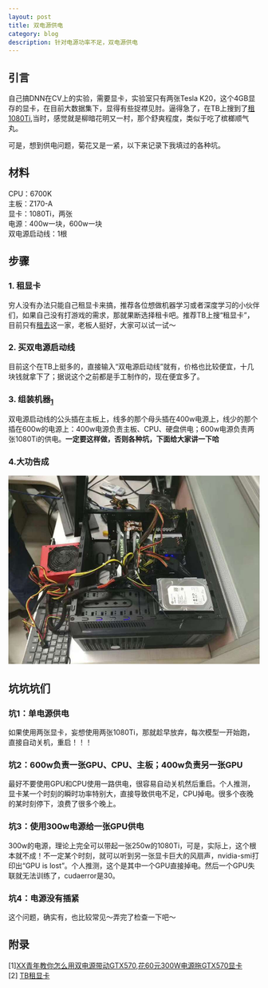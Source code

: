 ```yaml
---
layout: post
title: 双电源供电
category: blog
description: 针对电源功率不足，双电源供电
---
```



## 引言

自己搞DNN在CV上的实验，需要显卡，实验室只有两张Tesla K20，这个4GB显存的显卡，在目前大数据集下，显得有些捉襟见肘。逼得急了，在TB上搜到了[租1080Ti](https://item.taobao.com/item.htm?spm=a1z09.2.0.0.GyZ5V5&id=547034476533&_u=259gaih0075),当时，感觉就是柳暗花明又一村，那个舒爽程度，类似于吃了槟榔顺气丸。

可是，想到供电问题，菊花又是一紧，以下来记录下我填过的各种坑。

## 材料

CPU：6700K        
主板：Z170-A             
显卡：1080Ti，两张                
电源：400w一块，600w一块               
双电源启动线：1根                            

## 步骤

### 1. 租显卡

穷人没有办法只能自己租显卡来搞，推荐各位想做机器学习或者深度学习的小伙伴们，如果自己没有打游戏的需求，那就果断选择租卡吧。推荐TB上搜“租显卡”，目前只有[租去](https://shop202168812.taobao.com/?spm=2013.1.0.0.cR7TqO)这一家，老板人挺好，大家可以试一试～

### 2. 买双电源启动线

目前这个在TB上挺多的，直接输入“双电源启动线”就有，价格也比较便宜，十几块钱就拿下了；据说这个之前都是手工制作的，现在便宜多了。

### 3. 组装机器<sub>[1](http://itbbs.pconline.com.cn/diy/14392370.html?nsukey=nn9k6dKZTfdurPMOSihAdPI4DYHB42hTn6MZwvEhRl8x34cwMTg0c9SdKHoaMMq7063KFT2akHMWZS5YDClXuwahMmZJTWXOKXSp8c%2B1j0aEZCBmW5DFpnzTuzRoPAkYPZV5TLqkE8F%2B%2Bvev%2BnE007Eze2VDd9UIyfZhgUvoqQ5y7KTFPGc8bD%2BeqNEc1hCR)</sub>

双电源启动线的公头插在主板上，线多的那个母头插在400w电源上，线少的那个插在600w的电源上：400w电源负责主板、CPU、硬盘供电；600w电源负责两张1080Ti的供电。**一定要这样做，否则各种坑，下面给大家讲一下哈**

### 4.大功告成

![done](/images/blog/2017-5-2/done.jpg) 

## 坑坑坑们

### 坑1：单电源供电

如果使用两张显卡，妄想使用两张1080Ti，那就趁早放弃，每次模型一开始跑，直接自动关机，重启！！！

### 坑2：600w负责一张GPU、CPU、主板；400w负责另一张GPU

最好不要使用GPU和CPU使用一路供电，很容易自动关机然后重启。个人推测，显卡某一个时刻的瞬时功率特别大，直接导致供电不足，CPU掉电。很多个夜晚的某时刻停下，浪费了很多个晚上。

### 坑3：使用300w电源给一张GPU供电

300w的电源，理论上完全可以带起一张250w的1080Ti，可是，实际上，这个根本就不成！不一定某个时刻，就可以听到另一张显卡巨大的风扇声，nvidia-smi打印出“GPU is lost”。个人推测，这个是其中一个GPU直接掉电。然后一个GPU失联就无法训练了，cudaerror是30。

### 坑4：电源没有插紧

这个问题，确实有，也比较常见～弄完了检查一下吧～


## 附录

[1][XX青年教你怎么用双电源带动GTX570,花60元300W电源拖GTX570显卡](http://itbbs.pconline.com.cn/diy/14392370.html?nsukey=nn9k6dKZTfdurPMOSihAdPI4DYHB42hTn6MZwvEhRl8x34cwMTg0c9SdKHoaMMq7063KFT2akHMWZS5YDClXuwahMmZJTWXOKXSp8c%2B1j0aEZCBmW5DFpnzTuzRoPAkYPZV5TLqkE8F%2B%2Bvev%2BnE007Eze2VDd9UIyfZhgUvoqQ5y7KTFPGc8bD%2BeqNEc1hCR)                     
[2] [TB租显卡](https://item.taobao.com/item.htm?spm=a1z09.2.0.0.GyZ5V5&id=547034476533&_u=259gaih0075)
